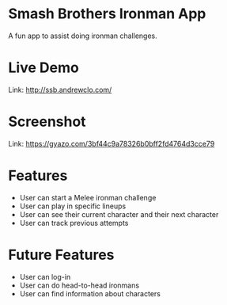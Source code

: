 # Smash Brothers Ironman App
A fun app to assist doing ironman challenges.

# Live Demo
Link: http://ssb.andrewclo.com/

# Screenshot 
Link: https://gyazo.com/3bf44c9a78326b0bff2fd4764d3cce79

# Features
- User can start a Melee ironman challenge
- User can play in specific lineups
- User can see their current character and their next character 
- User can track previous attempts 

# Future Features 
- User can log-in
- User can do head-to-head ironmans
- User can find information about characters

